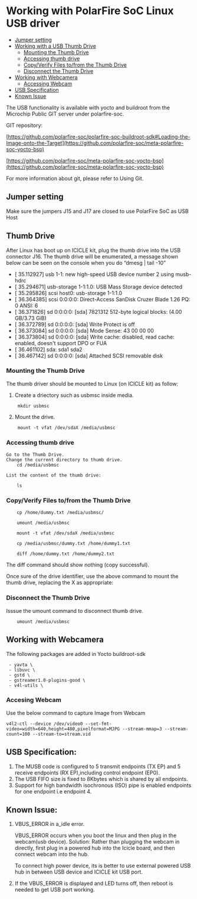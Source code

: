 # Working with PolarFire SoC Linux USB driver

- [Jumper setting](#jumper-setting)
- [Working with a USB Thumb Drive](#usb-thumb)
	- [Mounting the Thumb Drive](#usb-device-mount)
	- [Accessing thumb drive](#usb-device-access)
	- [Copy/Verify Files to/from the Thumb Drive](#usb-device-operations)
	- [Disconnect the Thumb Drive](#usb-device-umount)
- [Working with Webcamera](#usb-webcam)
     - [Accessing Webcam](#usb-webcam-access)
- [USB Specification](#usb-spec)
- [Known Issue](#issues)

The USB functionality is available with yocto and buildroot from the Microchip Public GIT server under polarfire-soc. 

GIT repository:

[https://github.com/polarfire-soc/polarfire-soc-buildroot-sdk#Loading-the-Image-onto-the-Target](https://github.com/polarfire-soc/meta-polarfire-soc-yocto-bsp)

[https://github.com/polarfire-soc/meta-polarfire-soc-yocto-bsp](https://github.com/polarfire-soc/meta-polarfire-soc-yocto-bsp)

For more information about git, please refer to Using Git.

## Jumper setting <a name="jumper-setting"></a>
Make sure the jumpers J15 and J17 are closed to use PolarFire SoC as USB Host

## Thumb Drive <div id="usb-thumb"/>
After Linux has boot up on ICICLE kit, plug the thumb drive into the USB connector J16. The thumb drive will be enumerated, 
a message shown below can be seen on the console when you do “dmesg | tail -10”
 - [   35.112927] usb 1-1: new high-speed USB device number 2 using musb-hdrc
 - [   35.294671] usb-storage 1-1:1.0: USB Mass Storage device detected
 - [   35.295826] scsi host0: usb-storage 1-1:1.0
 - [   36.364385] scsi 0:0:0:0: Direct-Access     SanDisk  Cruzer Blade     1.26 PQ: 0 ANSI: 6
 - [   36.371826] sd 0:0:0:0: [sda] 7821312 512-byte logical blocks: (4.00 GB/3.73 GiB)
 - [   36.372789] sd 0:0:0:0: [sda] Write Protect is off
 - [   36.373084] sd 0:0:0:0: [sda] Mode Sense: 43 00 00 00
 - [   36.373804] sd 0:0:0:0: [sda] Write cache: disabled, read cache: enabled, doesn't support DPO or FUA
 - [   36.461102]  sda: sda1 sda2
 - [   36.467142] sd 0:0:0:0: [sda] Attached SCSI removable disk
	

### Mounting the Thumb Drive  <div id="usb-device-mount"/>
The thumb driver should be mounted to Linux (on ICICLE kit) as follow:

1. Create a driectory such as usbmsc inside media.

		mkdir usbmsc
2. Mount the drive.

		mount -t vfat /dev/sdaX /media/usbmsc

### Accessing thumb drive  <div id="usb-device-access"/>
	Go to the Thumb Drive.
	Change the current directory to thumb drive.
		cd /media/usbmsc

    List the content of the thumb drive:
	
		ls

### Copy/Verify Files to/from the Thumb Drive <div id="usb-device-operations"/>

		cp /home/dummy.txt /media/usbmsc/
		
		umount /media/usbmsc
		
		mount -t vfat /dev/sdaX /media/usbmsc
		
		cp /media/usbmsc/dummy.txt /home/dummy1.txt
		
		diff /home/dummy.txt /home/dummy2.txt

   The diff command should show nothing (copy successful).
   
   Once sure of the drive identifier, use the above command to mount the thumb drive, replacing the X as appropriate:
   
### Disconnect the Thumb Drive  <div id="usb-device-umount"/>

   Isssue the umount command to disconnect thumb drive.
   
		umount /media/usbmsc
   
## Working with Webcamera  <div id="usb-webcam"/>
The following packages are added in Yocto buildroot-sdk

	 - yavta \ 
     - libuvc \
     - gstd \
     - gstreamer1.0-plugins-good \
     - v4l-utils \

### Accesing Webcam <div id="usb-webcam-access"/>
Use the below command to capture Image from Webcam

	v4l2-ctl --device /dev/video0 --set-fmt-video=width=640,height=480,pixelformat=MJPG --stream-mmap=3 --stream-count=100 --stream-to=stream.vid

## USB Specification: <div id="usb-spec"/>
1. The MUSB code is configured to 5 transmit endpoints (TX EP) and 5 receive endpoints (RX EP),including control endpoint (EP0).
2. The USB FIFO size is fixed to 8Kbytes which is shared by all endpoints.
3. Support for high bandwidth isochronous (ISO) pipe is enabled endpoints for one endpoint i.e endpoint 4.

## Known Issue:  <div id="issues"/>
1. VBUS_ERROR in a_idle error.

   VBUS_ERROR occurs when you boot the linux and then plug in the webcam(usb device).
   Solution:
   Rather than plugging the webcam in directly, first plug in a powered hub into the Icicle board, and then connect webcam into the hub.
   
   To connect high power device, its is better to use external powered USB hub in between USB device and ICICLE kit USB port.
   
2. If the VBUS_ERROR is displayed and LED turns off, then reboot is needed to get USB port working.
   